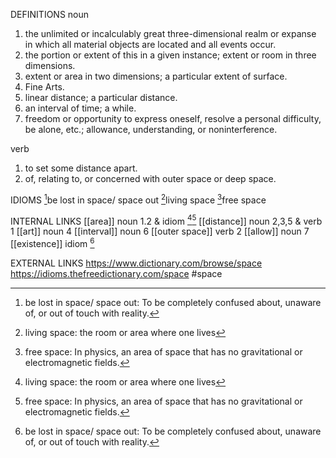 DEFINITIONS
noun
1. the unlimited or incalculably great three-dimensional realm or expanse in which all material objects are located and all events occur.
2. the portion or extent of this in a given instance; extent or room in three dimensions.
3. extent or area in two dimensions; a particular extent of surface.
4. Fine Arts.
5. linear distance; a particular distance.
6. an interval of time; a while.
7. freedom or opportunity to express oneself, resolve a personal difficulty, be alone, etc.; allowance, understanding, or noninterference.

verb
1. to set some distance apart.
2. of, relating to, or concerned with outer space or deep space.

IDIOMS
[^1]be lost in space/ space out
[^2]living space
[^3]free space

INTERNAL LINKS
[[area]] noun 1.2 & idiom [^2][^3]
[[distance]] noun 2,3,5 & verb 1
[[art]] noun 4
[[interval]] noun 6
[[outer space]] verb 2
[[allow]] noun 7
[[existence]] idiom [^1]

EXTERNAL LINKS
https://www.dictionary.com/browse/space
https://idioms.thefreedictionary.com/space
#space

[^1]: be lost in space/ space out: To be completely confused about, unaware of, or out of touch with reality.

[^2]: living space: the room or area where one lives

[^3]: free space: In physics, an area of space that has no gravitational or electromagnetic fields.

